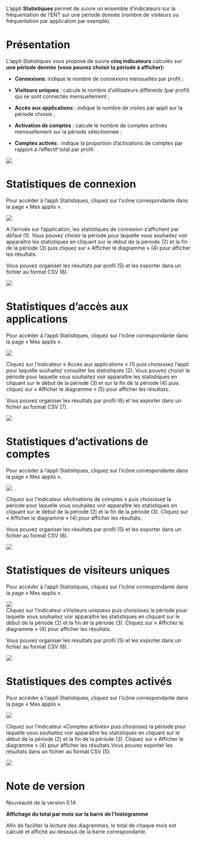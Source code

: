 L’appli **Statistiques** permet de suivre un ensemble d’indicateurs sur la fréquentation de l’ENT sur une période donnée (nombre de visiteurs ou fréquentation par application par exemple).

Présentation
============

L’appli Statistiques vous propose de suivre **cinq indicateurs** calculés sur **une période donnée** **(vous pouvez choisir la période à afficher):**

-   **Connexions**: indique le nombre de connexions mensuelles par profil ;

-   **Visiteurs uniques** : calcule le nombre d’utilisateurs différents (par profil) qui se sont connectés mensuellement ;

-   **Accès aux applications** : indique le nombre de visites par appli sur la période choisie ;

-   **Activation de comptes** : calcule le nombre de comptes activés mensuellement sur la période sélectionnée ;

-   **Comptes activés** : indique la proportion d’activations de comptes par rapport à l’effectif total par profil.

![](.gitbook/assets/STAT-PRESENTATION-1024x372.png)

Statistiques de connexion
=========================

Pour accéder à l’appli Statistiques, cliquez sur l’icône correspondante dans la page « Mes applis ».

![](.gitbook/assets/s2.png)

A l’arrivée sur l’application, les statistiques de connexion s’affichent par défaut (1). Vous pouvez choisir la période pour laquelle vous souhaitez voir apparaître les statistiques en cliquant sur le début de la période (2) et la fin de la période (3) puis cliquez sur « Afficher le diagramme » (4) pour afficher les résultats.

Vous pouvez organiser les résultats par profil (5) et les exporter dans un fichier au format CSV (6).

![](.gitbook/assets/STAT-21-1024x442.png)

Statistiques d’accès aux applications
=====================================

Pour accéder à l’appli Statistiques, cliquez sur l’icône correspondante dans la page « Mes applis ».

![](.gitbook/assets/s2.png)

Cliquez sur l’indicateur « Accès aux applications » (1) puis choisissez l’appli pour laquelle souhaitez consulter les statistiques (2). Vous pouvez choisir la période pour laquelle vous souhaitez voir apparaître les statistiques en cliquant sur le début de la période (3) et sur la fin de la période (4) puis cliquez sur « Afficher le diagramme » (5) pour afficher les résultats.

Vous pouvez organiser les résultats par profil (6) et les exporter dans un fichier au format CSV (7).

![](.gitbook/assets/STAT-3-1024x443.png)

Statistiques d’activations de comptes
=====================================

Pour accéder à l’appli Statistiques, cliquez sur l’icône correspondante dans la page « Mes applis ».

![](.gitbook/assets/s2.png)

Cliquez sur l’indicateur «Activations de comptes » puis choisissez la période pour laquelle vous souhaitez voir apparaître les statistiques en cliquant sur le début de la période (2) et la fin de la période (3). Cliquez sur « Afficher le diagramme » (4) pour afficher les résultats.

Vous pouvez organiser les résultats par profil (5) et les exporter dans un fichier au format CSV (6).

![](.gitbook/assets/STAT-4-1024x442.png)

Statistiques de visiteurs uniques
=================================

Pour accéder à l’appli Statistiques, cliquez sur l’icône correspondante dans la page « Mes applis ».

![](.gitbook/assets/s2.png)  
Cliquez sur l’indicateur «Visiteurs uniques» puis choisissez la période pour laquelle vous souhaitez voir apparaître les statistiques en cliquant sur le début de la période (2) et la fin de la période (3). Cliquez sur « Afficher le diagramme » (4) pour afficher les résultats.

Vous pouvez organiser les résultats par profil (5) et les exporter dans un fichier au format CSV (6).

![](.gitbook/assets/STAT-5-1024x441.png)

Statistiques des comptes activés
================================

Pour accéder à l’appli Statistiques, cliquez sur l’icône correspondante dans la page « Mes applis ».

![](.gitbook/assets/s2.png)

Cliquez sur l’indicateur «Comptes activés» puis choisissez la période pour laquelle vous souhaitez voir apparaître les statistiques en cliquant sur le début de la période (2) et la fin de la période (3). Cliquez sur « Afficher le diagramme » (4) pour afficher les résultats.Vous pouvez exporter les résultats dans un fichier au format CSV (5).

![](.gitbook/assets/STAT-61.png)

Note de version
===============

Nouveauté de la version 0.14

**Affichage du total par mois sur la barre de l’histogramme**

Afin de faciliter la lecture des diagrammes, le total de chaque mois est calculé et affiché au-dessous de la barre correspondante.

 
